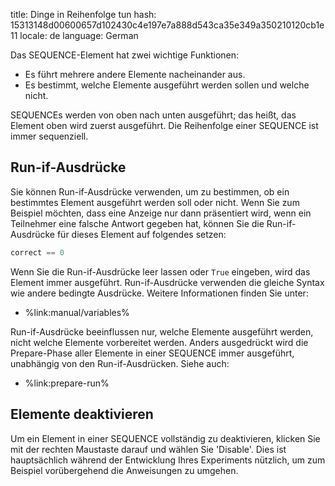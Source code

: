 title: Dinge in Reihenfolge tun
hash: 15313148d00600657d102430c4e197e7a888d543ca35e349a350210120cb1e11
locale: de
language: German

Das SEQUENCE-Element hat zwei wichtige Funktionen:

- Es führt mehrere andere Elemente nacheinander aus.
- Es bestimmt, welche Elemente ausgeführt werden sollen und welche nicht.

SEQUENCEs werden von oben nach unten ausgeführt; das heißt, das Element oben wird zuerst ausgeführt. Die Reihenfolge einer SEQUENCE ist immer sequenziell.

## Run-if-Ausdrücke

Sie können Run-if-Ausdrücke verwenden, um zu bestimmen, ob ein bestimmtes Element ausgeführt werden soll oder nicht. Wenn Sie zum Beispiel möchten, dass eine Anzeige nur dann präsentiert wird, wenn ein Teilnehmer eine falsche Antwort gegeben hat, können Sie die Run-if-Ausdrücke für dieses Element auf folgendes setzen:

```python
correct == 0
```

Wenn Sie die Run-if-Ausdrücke leer lassen oder `True` eingeben, wird das Element immer ausgeführt. Run-if-Ausdrücke verwenden die gleiche Syntax wie andere bedingte Ausdrücke. Weitere Informationen finden Sie unter:

- %link:manual/variables%

Run-if-Ausdrücke beeinflussen nur, welche Elemente ausgeführt werden, nicht welche Elemente vorbereitet werden. Anders ausgedrückt wird die Prepare-Phase aller Elemente in einer SEQUENCE immer ausgeführt, unabhängig von den Run-if-Ausdrücken. Siehe auch:

- %link:prepare-run%


## Elemente deaktivieren

Um ein Element in einer SEQUENCE vollständig zu deaktivieren, klicken Sie mit der rechten Maustaste darauf und wählen Sie 'Disable'. Dies ist hauptsächlich während der Entwicklung Ihres Experiments nützlich, um zum Beispiel vorübergehend die Anweisungen zu umgehen.